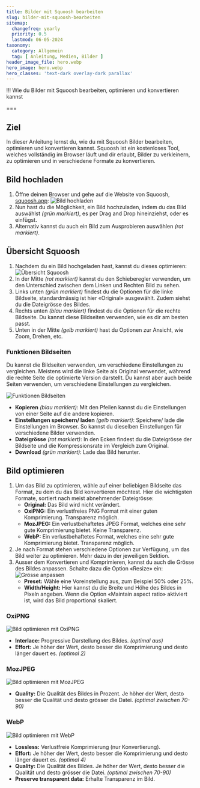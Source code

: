 ```yaml
---
title: Bilder mit Squoosh bearbeiten
slug: bilder-mit-squoosh-bearbeiten
sitemap:
  changefreq: yearly
  priority: 0.5
  lastmod: 06-05-2024
taxonomy:
  category: Allgemein
  tag: [ Anleitung, Medien, Bilder ]
header_image_file: hero.webp
hero_image: hero.webp
hero_classes: 'text-dark overlay-dark parallax'
---
```


!!! Wie du Bilder mit Squoosh bearbeiten, optimieren und konvertieren kannst

===

## Ziel

In dieser Anleitung lernst du, wie du mit Squoosh Bilder bearbeiten, optimieren und konvertieren kannst. Squoosh ist ein kostenloses Tool, welches vollständig im Browser läuft und dir erlaubt, Bilder zu verkleinern, zu optimieren und in verschiedene Formate zu konvertieren.

## Bild hochladen

1. Öffne deinen Browser und gehe auf die Website von Squoosh, [squoosh.app](https://squoosh.app/):
![Bild hochladen](bild-hochladen.webp?lightbox&resize=600)
2. Nun hast du die Möglichkeit, ein Bild hochzuladen, indem du das Bild auswählst _(grün markiert)_, es per Drag and Drop hineinziehst, oder es einfügst.
3. Alternativ kannst du auch ein Bild zum Ausprobieren auswählen _(rot markiert)_.

## Übersicht Squoosh

1. Nachdem du ein Bild hochgeladen hast, kannst du dieses optimieren:
![Übersicht Squoosh](übersicht-squoosh.webp?lightbox&resize=600)
2. In der Mitte _(rot markiert)_ kannst du den Schieberegler verwenden, um den Unterschied zwischen dem Linken und Rechten Bild zu sehen.
3. Links unten _(grün markiert)_ findest du die Optionen für die linke Bildseite, standardmässig ist hier «Original» ausgewählt. Zudem siehst du die Dateigrösse des Bildes.
4. Rechts unten _(blau markiert)_ findest du die Optionen für die rechte Bildseite. Du kannst diese Bildseiten verwenden, wie es dir am besten passt.
5. Unten in der Mitte _(gelb markiert)_ hast du Optionen zur Ansicht, wie Zoom, Drehen, etc.

### Funktionen Bildseiten

Du kannst die Bildseiten verwenden, um verschiedene Einstellungen zu vergleichen. Meistens wird die linke Seite als Original verwendet, während die rechte Seite die optimierte Version darstellt. Du kannst aber auch beide Seiten verwenden, um verschiedene Einstellungen zu vergleichen.

![Funktionen Bildseiten](funktionen-bildseiten.webp?resize=600)

- **Kopieren** _(blau markiert)_: Mit den Pfeilen kannst du die Einstellungen von einer Seite auf die andere kopieren.
- **Einstellungen speichern/ laden** _(gelb markiert)_: Speichere/ lade die Einstellungen im Browser. So kannst du dieselben Einstellungen für verschiedene Bilder verwenden.
- **Dateigrösse** _(rot markiert)_: In den Ecken findest du die Dateigrösse der Bildseite und die Kompressionsrate im Vergleich zum Original.
- **Download** _(grün markiert)_: Lade das Bild herunter.

## Bild optimieren

1. Um das Bild zu optimieren, wähle auf einer beliebigen Bildseite das Format, zu dem du das Bild konvertieren möchtest. Hier die wichtigsten Formate, sortiert nach meist abnehmender Dateigrösse:
   - **Original:** Das Bild wird nicht verändert.
   - **OxiPNG:** Ein verlustfreies PNG Format mit einer guten Komprimierung. Transparenz möglich.
   - **MozJPEG:** Ein verlustbehaftetes JPEG Format, welches eine sehr gute Komprimierung bietet. Keine Transparenz.
   - **WebP:** Ein verlustbehaftetes Format, welches eine sehr gute Komprimierung bietet. Transparenz möglich.
2. Je nach Format stehen verschiedene Optionen zur Verfügung, um das Bild weiter zu optimieren. Mehr dazu in der jeweiligen Sektion.
3. Ausser dem Konvertieren und Komprimieren, kannst du auch die Grösse des Bildes anpassen. Schalte dazu die Option «Resize» ein:  
![Grösse anpassen](grösse-anpassen.webp?resize=600)
   - **Preset:** Wähle eine Voreinstellung aus, zum Beispiel 50% oder 25%.
   - **Width/Height:** Hier kannst du die Breite und Höhe des Bildes in Pixeln angeben. Wenn die Option «Maintain aspect ratio» aktiviert ist, wird das Bild proportional skaliert.

### OxiPNG

![Bild optimieren mit OxiPNG](bild-optimieren-oxipng.webp?resize=600)

- **Interlace:** Progressive Darstellung des Bildes. _(optimal aus)_
- **Effort:** Je höher der Wert, desto besser die Komprimierung und desto länger dauert es. _(optimal 2)_

### MozJPEG

![Bild optimieren mit MozJPEG](bild-optimieren-mozjpeg.webp?resize=600)

- **Quality:** Die Qualität des Bildes in Prozent. Je höher der Wert, desto besser die Qualität und desto grösser die Datei. _(optimal zwischen 70-90)_

### WebP

![Bild optimieren mit WebP](bild-optimieren-webp.webp?resize=600)

- **Lossless:** Verlustfreie Komprimierung (nur Konvertierung).
- **Effort:** Je höher der Wert, desto besser die Komprimierung und desto länger dauert es. _(optimal 4)_
- **Quality:** Die Qualität des Bildes. Je höher der Wert, desto besser die Qualität und desto grösser die Datei. _(optimal zwischen 70-90)_
- **Preserve transparent data:** Erhalte Transparenz im Bild.
